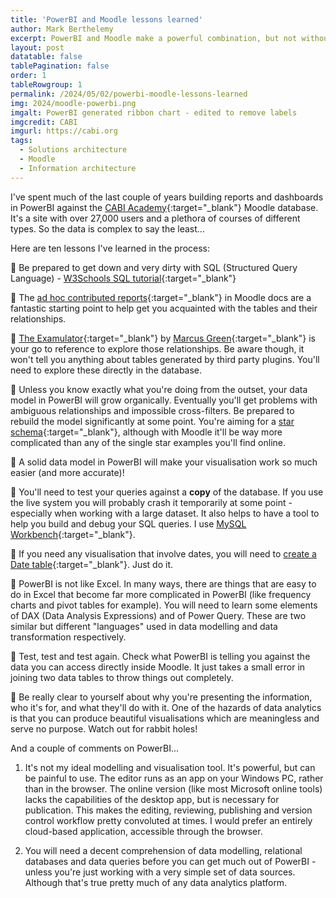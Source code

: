 ```yaml
---
title: 'PowerBI and Moodle lessons learned'
author: Mark Berthelemy
excerpt: PowerBI and Moodle make a powerful combination, but not without some pain  
layout: post
datatable: false
tablePagination: false
order: 1
tableRowgroup: 1
permalink: /2024/05/02/powerbi-moodle-lessons-learned
img: 2024/moodle-powerbi.png
imgalt: PowerBI generated ribbon chart - edited to remove labels
imgcredit: CABI
imgurl: https://cabi.org
tags:
  - Solutions architecture
  - Moodle
  - Information architecture
---
```

I've spent much of the last couple of years building reports and dashboards in PowerBI against the [CABI Academy](https://academy.cabi.org){:target="_blank"} Moodle database. It's a site with over 27,000 users and a plethora of courses of different types. So the data is complex to say the least...

Here are ten lessons I've learned in the process:

🔶 Be prepared to get down and very dirty with SQL (Structured Query Language) - [W3Schools SQL tutorial](https://www.w3schools.com/sql/){:target="_blank"}

🔶 The [ad hoc contributed reports](https://docs.moodle.org/404/en/ad-hoc_contributed_reports){:target="_blank"} in Moodle docs are a fantastic starting point to help get you acquainted with the tables and their relationships.

🔶 [The Examulator](https://www.examulator.com/er/){:target="_blank"} by [Marcus Green](https://www.linkedin.com/in/marcus-green-228b4a3/){:target="_blank"} is your go to reference to explore those relationships. Be aware though, it won't tell you anything about tables generated by third party plugins. You'll need to explore these directly in the database.

🔶 Unless you know exactly what you're doing from the outset, your data model in PowerBI will grow organically. Eventually you'll get problems with ambiguous relationships and impossible cross-filters. Be prepared to rebuild the model significantly at some point. You're aiming for a [star schema](https://learn.microsoft.com/en-us/power-bi/guidance/star-schema){:target="_blank"}, although with Moodle it'll be way more complicated than any of the single star examples you'll find online.

🔶 A solid data model in PowerBI will make your visualisation work so much easier (and more accurate)!

🔶 You'll need to test your queries against a **copy** of the database. If you use the live system you will probably crash it temporarily at some point - especially when working with a large dataset. It also helps to have a tool to help you build and debug your SQL queries. I use [MySQL Workbench](https://www.mysql.com/products/workbench/){:target="_blank"}.

🔶 If you need any visualisation that involve dates, you will need to [create a Date table](https://learn.microsoft.com/en-us/power-bi/guidance/model-date-tables){:target="_blank"}. Just do it.  

🔶 PowerBI is not like Excel. In many ways, there are things that are easy to do in Excel that become far more complicated in PowerBI (like frequency charts and pivot tables for example). You will need to learn some elements of DAX (Data Analysis Expressions) and of Power Query. These are two similar but different "languages" used in data modelling and data transformation respectively. 

🔶 Test, test and test again. Check what PowerBI is telling you against the data you can access directly inside Moodle. It just takes a small error in joining two data tables to throw things out completely.

🔶 Be really clear to yourself about why you're presenting the information, who it's for, and what they'll do with it. One of the hazards of data analytics is that you can produce beautiful visualisations which are meaningless and serve no purpose. Watch out for rabbit holes! 

And a couple of comments on PowerBI...

1. It's not my ideal modelling and visualisation tool. It's powerful, but can be painful to use. The editor runs as an app on your Windows PC, rather than in the browser. The online version (like most Microsoft online tools) lacks the capabilities of the desktop app, but is necessary for publication. This makes the editing, reviewing, publishing and version control workflow pretty convoluted at times. I would prefer an entirely cloud-based application, accessible through the browser.

2. You will need a decent comprehension of data modelling, relational databases and data queries before you can get much out of PowerBI - unless you're just working with a very simple set of data sources. Although that's true pretty much of any data analytics platform.




